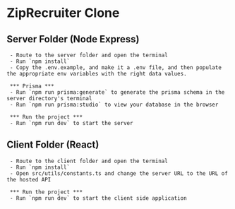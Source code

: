 ﻿# ZipRecruiter Clone

## Server Folder (Node Express)
     - Route to the server folder and open the terminal 
     - Run `npm install`
     - Copy the .env.example, and make it a .env file, and then populate the appropriate env variables with the right data values.

     *** Prisma ***
     - Run `npm run prisma:generate` to generate the prisma schema in the server directory's terminal
     - Run `npm run prisma:studio` to view your database in the browser

     *** Run the project ***
     - Run `npm run dev` to start the server

## Client Folder (React)
     - Route to the client folder and open the terminal 
     - Run `npm install`
     - Open src/utils/constants.ts and change the server URL to the URL of the hosted API

     *** Run the project ***
     - Run `npm run dev` to start the client side application